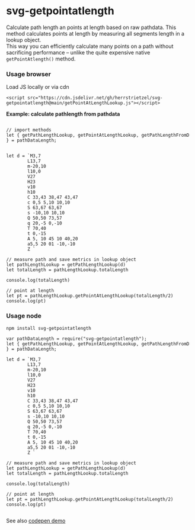# svg-getpointatlength
Calculate path length an points at length based on raw pathdata. This method calculates points at length by measuring all segments length in a lookup object.  
This way you can efficiently calculate many points on a path without sacrificing performance – unlike the quite expensive native `getPointAtlength()` method.


### Usage browser

Load JS locally or via cdn
```
<script src="https://cdn.jsdelivr.net/gh/herrstrietzel/svg-getpointatlength@main/getPointAtLengthLookup.js"></script>

```

**Example: calculate pathlength from pathdata**  

```

// import methods
let { getPathLengthLookup, getPointAtLengthLookup, getPathLengthFromD } = pathDataLength;


let d = `M3,7 
        L13,7 
        m-20,10 
        l10,0 
        V27 
        H23 
        v10 
        h10
        C 33,43 38,47 43,47 
        c 0,5 5,10 10,10
        S 63,67 63,67       
        s -10,10 10,10
        Q 50,50 73,57
        q 20,-5 0,-10
        T 70,40
        t 0,-15
        A 5, 10 45 10 40,20  
        a5,5 20 01 -10,-10
        Z `

// measure path and save metrics in lookup object
let pathLengthLookup = getPathLengthLookup(d)
let totalLength = pathLengthLookup.totalLength

console.log(totalLength)

// point at length
let pt = pathLengthLookup.getPointAtLengthLookup(totalLength/2)
console.log(pt)
```


### Usage node  

```
npm install svg-getpointatlength
```

```
var pathDataLength = require("svg-getpointatlength");
let { getPathLengthLookup, getPointAtLengthLookup, getPathLengthFromD } = pathDataLength;

let d = `M3,7 
        L13,7 
        m-20,10 
        l10,0 
        V27 
        H23 
        v10 
        h10
        C 33,43 38,47 43,47 
        c 0,5 5,10 10,10
        S 63,67 63,67       
        s -10,10 10,10
        Q 50,50 73,57
        q 20,-5 0,-10
        T 70,40
        t 0,-15
        A 5, 10 45 10 40,20  
        a5,5 20 01 -10,-10
        Z `

// measure path and save metrics in lookup object
let pathLengthLookup = getPathLengthLookup(d)
let totalLength = pathLengthLookup.totalLength

console.log(totalLength)

// point at length
let pt = pathLengthLookup.getPointAtLengthLookup(totalLength/2)
console.log(pt)
 
```

See also <a href="https://codepen.io/herrstrietzel/pen/KKEzdPd">codepen demo</a>